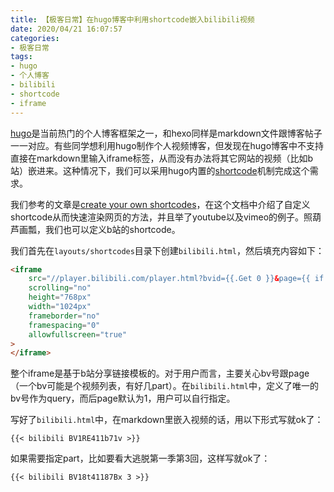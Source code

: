 ```yaml
---
title: 【极客日常】在hugo博客中利用shortcode嵌入bilibili视频
date: 2020/04/21 16:07:57
categories:
- 极客日常
tags:
- hugo
- 个人博客
- bilibili
- shortcode
- iframe
---
```


[hugo](https://gohugo.io/)是当前热门的个人博客框架之一，和hexo同样是markdown文件跟博客帖子一一对应。有些同学想利用hugo制作个人视频博客，但发现在hugo博客中不支持直接在markdown里输入iframe标签，从而没有办法将其它网站的视频（比如b站）嵌进来。这种情况下，我们可以采用hugo内置的[shortcode](https://gohugo.io/content-management/shortcodes/)机制完成这个需求。

我们参考的文章是[create your own shortcodes](https://gohugo.io/templates/shortcode-templates/)，在这个文档中介绍了自定义shortcode从而快速渲染网页的方法，并且举了youtube以及vimeo的例子。照葫芦画瓢，我们也可以定义b站的shortcode。

我们首先在`layouts/shortcodes`目录下创建`bilibili.html`，然后填充内容如下：

<!-- more -->

```html
<iframe
    src="//player.bilibili.com/player.html?bvid={{.Get 0 }}&page={{ if .Get 1 }}{{.Get 1}}{{ else }}1{{end}}"
    scrolling="no"
    height="768px"
    width="1024px"
    frameborder="no"
    framespacing="0"
    allowfullscreen="true"
>
</iframe>
```

整个iframe是基于b站分享链接模板的。对于用户而言，主要关心bv号跟page（一个bv可能是个视频列表，有好几part）。在`bilibili.html`中，定义了唯一的bv号作为query，而后page默认为1，用户可以自行指定。

写好了`bilibili.html`中，在markdown里嵌入视频的话，用以下形式写就ok了：

```text
{{< bilibili BV1RE411b71v >}}
```

如果需要指定part，比如要看大逃脱第一季第3回，这样写就ok了：

```text
{{< bilibili BV18t41187Bx 3 >}}
```
